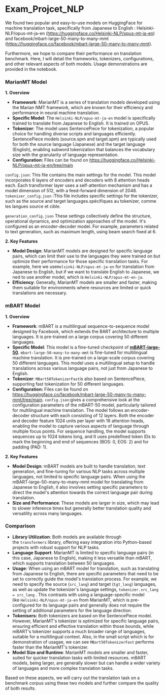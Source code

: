 # Exam_Projcet_NLP
We found two popular and easy-to-use models on HuggingFace for machine translation task, specifically from Japanese to English :
Helsinki-NLP/opus-mt-ja-en (https://huggingface.co/Helsinki-NLP/opus-mt-ja-en) and facebook/mbart-large-50-many-to-many-mmt (https://huggingface.co/facebook/mbart-large-50-many-to-many-mmt). 

Furthermore, we hope to compare their performance on translation benchmark. Here, I will detail the frameworks, tokenizers, configurations, and other relevant aspects of both models. Usage demonstrations are provided in the notebook.

### MarianMT Model

**1. Overview**

- **Framework**: MarianMT is a series of translation models developed using the Marian NMT framework, which are known for their efficiency and performance in neural machine translation.
- **Specific Model**: The `Helsinki-NLP/opus-mt-ja-en` model is specifically trained to translate from Japanese to English. It is trained on OPUS.
- **Tokenizer**: The model uses SentencePiece for tokenization, a popular choice for handling diverse scripts and languages efficiently. SentencePiece models (source.spm and target.spm) are typically used for both the source language (Japanese) and the target language (English), enabling subword tokenization that balances the vocabulary size with the granularity of language representation.
- **Configuration:** Files can be found on https://huggingface.co/Helsinki-NLP/opus-mt-ja-en/tree/main

 `config.json`: This file contains the main settings for the model. This model incorporates 6 layers of encoders and decoders with 8 attention heads each. Each transformer layer uses a self-attention mechanism and has a model dimension of 512, with a feed-forward dimension of 2048.
`tokenizer_config.json` :This file includes specific settings for the tokenizer, such as the source and target languages.spécifiques au tokenizer, comme les langues source et cible.

`generation_config.json` These settings collectively define the structure, operational dynamics, and optimization approaches of the model. It's configured as an encoder-decoder model. For example, parameters related to text generation, such as maximum length, using beam search fixed at 6.

**2. Key Features**

- **Model Design**: MarianMT models are designed for specific language pairs, which can limit their use to the languages they were trained on but optimize their performance for those specific translation tasks. For example, here we use`Helsinki-NLP/opus-mt-ja-en` for translation from Japanese to English, but if we want to translate English to Japanese, we ned to use another model, which is `Helsinki-NLP/opus-mt-en-ja`.
- **Efficiency**: Generally, MarianMT models are smaller and faster, making them suitable for environments where resources are limited or quick translations are necessary.

### mBART Model

**1. Overview**

- **Framework**: mBART is a multilingual sequence-to-sequence model designed by Facebook, which extends the BART architecture to multiple languages. It is pre-trained on a large corpus covering 50 different languages.
- **Specific Model**: This model is a fine-tuned checkpoint of [**mBART-large-50**](https://huggingface.co/facebook/mbart-large-50). `mbart-large-50-many-to-many-mmt` is fine-tuned for multilingual machine translation. It is pre-trained on a large-scale corpus covering 50 different languages. This model uses a multilingual setup to handle translations across various language pairs, not just from Japanese to English.
- **Tokenizer**: `MBart50TokenizerFast`is also based on SentencePiece, supporting fast tokenization for 50 different languages.
- **Configuration:** Files can be found on https://huggingface.co/facebook/mbart-large-50-many-to-many-mmt/tree/main.  `config.json`:gives  a comprehensive look at the configuration parameters of the mBART-50 model, particularly tailored for multilingual machine translation. The model follows an encoder-decoder structure with each consisting of 12 layers. Both the encoder and decoder feature 1024 units per layer with 16 attention heads, enabling the model to capture various aspects of language through multiple focus points. For sequence handling, the model supports sequences up to 1024 tokens long, and It uses predefined token IDs to mark the beginning and end of sequences (BOS: 0, EOS: 2) and for padding (PAD: 1).

**2. Key Features**

- **Model Design**: mBART models are built to handle translation, text generation, and fine-tuning for various NLP tasks across multiple languages, not limited to specific language pairs. When using the mBART-large-50-many-to-many-mmt model for translating from Japanese to English, it also involves setting specific parameters to direct the model's attention towards the correct language pair during translation.
- **Size and Performance**: These models are larger in size, which may lead to slower inference times but generally better translation quality and versatility across many languages.

### Comparison

- **Library Utilization**: Both models are available through the `transformers` library, offering easy integration into Python-based projects with robust support for NLP tasks.
- **Language Support**: MarianMT is limited to specific language pairs (in this case, Japanese to English), making it less versatile than mBART, which supports translation between 50 languages.
- **Usage:** When using an mBART model for translation, such as translating from Japanese to English, there are specific parameters that need to be set to correctly guide the model's translation process. For example, we need to specify the source (`src_lang`) and target (`tgt_lang`) languages, as well as update the tokenizer's language settings, `tokenizer.src_lang = src_lang` . This contrasts with using a language-specific model like `Helsinki-NLP/opus-mt-ja-en` from MarianMT, which is pre-configured for its language pairs and generally does not require the setting of additional parameters for the language direction.
- **Tokenisers:** Both tokenizers are  based on the SentencePiece model. However, MarianMT's tokenizer is optimized for specific language pairs, ensuring efficient and effective translation within those bounds, while mBART's tokenizer supports a much broader range of languages, suitable for a multilingual context. Also, in the small script which is for demonstration of usagae, we can see `MBart50TokenizerFast` performs faster than the MarianMT's tokenizer.
- **Model Size and Runtime**: MarianMT models are smaller and faster, suited for quicker translation tasks with limited resources. mBART models, being larger, are generally slower but can handle a wider variety of languages and more complex translation tasks.

Based on these aspects, we will carry out the translation task on a benchmark corpus using these two models and further compare the quality of both results.
